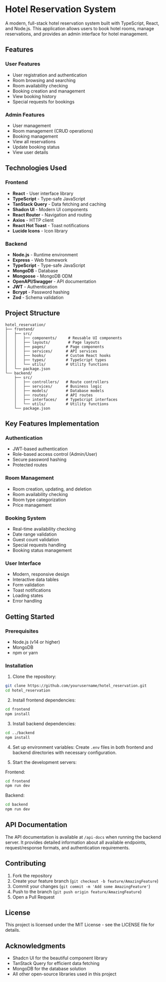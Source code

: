 # Hotel Reservation System

A modern, full-stack hotel reservation system built with TypeScript, React, and Node.js. This application allows users to book hotel rooms, manage reservations, and provides an admin interface for hotel management.

## Features

### User Features
- User registration and authentication
- Room browsing and searching
- Room availability checking
- Booking creation and management
- View booking history
- Special requests for bookings

### Admin Features
- User management
- Room management (CRUD operations)
- Booking management
- View all reservations
- Update booking status
- View user details

## Technologies Used

### Frontend
- **React** - User interface library
- **TypeScript** - Type-safe JavaScript
- **TanStack Query** - Data fetching and caching
- **Shadcn UI** - Modern UI components
- **React Router** - Navigation and routing
- **Axios** - HTTP client
- **React Hot Toast** - Toast notifications
- **Lucide Icons** - Icon library

### Backend
- **Node.js** - Runtime environment
- **Express** - Web framework
- **TypeScript** - Type-safe JavaScript
- **MongoDB** - Database
- **Mongoose** - MongoDB ODM
- **OpenAPI/Swagger** - API documentation
- **JWT** - Authentication
- **Bcrypt** - Password hashing
- **Zod** - Schema validation

## Project Structure

```
hotel_reservation/
├── frontend/
│   ├── src/
│   │   ├── components/     # Reusable UI components
│   │   ├── layouts/        # Page layouts
│   │   ├── pages/         # Page components
│   │   ├── services/      # API services
│   │   ├── hooks/         # Custom React hooks
│   │   ├── types/         # TypeScript types
│   │   └── utils/         # Utility functions
│   └── package.json
└── backend/
    ├── src/
    │   ├── controllers/   # Route controllers
    │   ├── services/      # Business logic
    │   ├── models/        # Database models
    │   ├── routes/        # API routes
    │   ├── interfaces/    # TypeScript interfaces
    │   └── utils/         # Utility functions
    └── package.json
```

## Key Features Implementation

### Authentication
- JWT-based authentication
- Role-based access control (Admin/User)
- Secure password hashing
- Protected routes

### Room Management
- Room creation, updating, and deletion
- Room availability checking
- Room type categorization
- Price management

### Booking System
- Real-time availability checking
- Date range validation
- Guest count validation
- Special requests handling
- Booking status management

### User Interface
- Modern, responsive design
- Interactive data tables
- Form validation
- Toast notifications
- Loading states
- Error handling

## Getting Started

### Prerequisites
- Node.js (v14 or higher)
- MongoDB
- npm or yarn

### Installation

1. Clone the repository:
```bash
git clone https://github.com/yourusername/hotel_reservation.git
cd hotel_reservation
```

2. Install frontend dependencies:
```bash
cd frontend
npm install
```

3. Install backend dependencies:
```bash
cd ../backend
npm install
```

4. Set up environment variables:
Create `.env` files in both frontend and backend directories with necessary configuration.

5. Start the development servers:

Frontend:
```bash
cd frontend
npm run dev
```

Backend:
```bash
cd backend
npm run dev
```

## API Documentation

The API documentation is available at `/api-docs` when running the backend server. It provides detailed information about all available endpoints, request/response formats, and authentication requirements.

## Contributing

1. Fork the repository
2. Create your feature branch (`git checkout -b feature/AmazingFeature`)
3. Commit your changes (`git commit -m 'Add some AmazingFeature'`)
4. Push to the branch (`git push origin feature/AmazingFeature`)
5. Open a Pull Request

## License

This project is licensed under the MIT License - see the LICENSE file for details.

## Acknowledgments

- Shadcn UI for the beautiful component library
- TanStack Query for efficient data fetching
- MongoDB for the database solution
- All other open-source libraries used in this project 